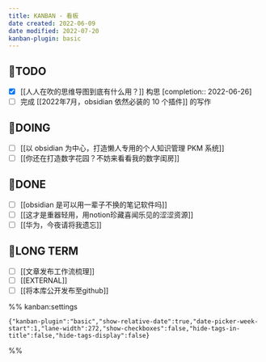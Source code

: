```yaml
---
title: KANBAN - 看板
date created: 2022-06-09
date modified: 2022-07-20
kanban-plugin: basic
---
```


## 🤔TODO

- [x] [[人人在吹的思维导图到底有什么用？]] 构思 [completion:: 2022-06-26]
- [ ] 完成 [[2022年7月，obsidian 依然必装的 10 个插件]] 的写作

## 🏹DOING

- [ ] [[以 obsidian 为中心，打造懒人专用的个人知识管理 PKM 系统]]
- [ ] [[你还在打造数字花园？不妨来看看我的数字闺房]]

## 🎉DONE

- [ ] [[obsidian 是可以用一辈子不换的笔记软件吗]]
- [ ] [[这才是重器轻用，用notion珍藏喜闻乐见的涩涩资源]]
- [ ] [[华为，今夜请将我遗忘]]

## 🔭LONG TERM

- [ ] [[文章发布工作流梳理]]
- [ ] [[EXTERNAL]]
- [ ] [[将本库公开发布至github]]

%% kanban:settings

```
{"kanban-plugin":"basic","show-relative-date":true,"date-picker-week-start":1,"lane-width":272,"show-checkboxes":false,"hide-tags-in-title":false,"hide-tags-display":false}
```

%%
